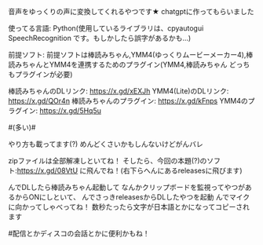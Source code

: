 音声をゆっくりの声に変換してくれるやつです★
chatgptに作ってもらいました

使ってる言語:
Python(使用しているライブラリは、cpyautogui   SpeechRecognition です。もしかしたら誤字があるかも...)

前提ソフト:
前提ソフトは棒読みちゃん,YMM4(ゆっくりムービーメーカー4),棒読みちゃんとYMM4を連携するためのプラグイン(YMM4,棒読みちゃん どっちもプラグインが必要)

棒読みちゃんのDLリンク:
https://x.gd/xEXJh
YMM4(Lite)のDLリンク:
https://x.gd/QOr4n
棒読みちゃんのプラグイン:
https://x.gd/kFnps
YMM4のプラグイン:
https://x.gd/5Hq5u

#(多い)#

やり方も載ってます(?)
めんどくさいかもしんないけどがんバレ

zipファイルは全部解凍しといてね！
そしたら、今回の本題(?)のソフト:https://x.gd/08VtU
に飛んでね！(右下らへんにあるreleasesに飛びます)

んでDLしたら棒読みちゃん起動して
なんかクリップボードを監視ってやつがあるからONにしといて、
んでさっきreleasesからDLしたやつを起動
んでマイクに向かってしゃべってね！
数秒たったら文字が日本語とかになってコピーされます



#配信とかディスコの会話とかに便利かもね！
